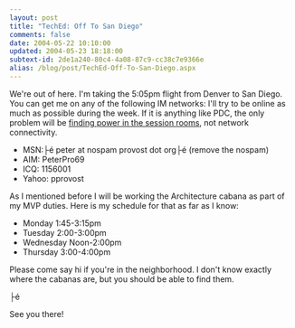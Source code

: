 ```yaml
---
layout: post
title: "TechEd: Off To San Diego"
comments: false
date: 2004-05-22 10:10:00
updated: 2004-05-23 18:18:00
subtext-id: 2de1a240-80c4-4a08-87c9-cc38c7e9366e
alias: /blog/post/TechEd-Off-To-San-Diego.aspx
---
```



We're out of here. I'm taking the 5:05pm flight from Denver to San Diego. You can get me on any of the following IM networks: I'll try to be online as much as possible during the week. If it is anything like PDC, the only problem will be [finding power in the session rooms](http://www.peterprovost.org/archive/2003/10/26/874.aspx), not network connectivity.

  * MSN:├é peter at nospam provost dot org├é (remove the nospam)
  * AIM: PeterPro69
  * ICQ: 1156001
  * Yahoo: pprovost

As I mentioned before I will be working the Architecture cabana as part of my MVP duties. Here is my schedule for that as far as I know:

  * Monday 1:45-3:15pm
  * Tuesday 2:00-3:00pm
  * Wednesday Noon-2:00pm
  * Thursday 3:00-4:00pm

Please come say hi if you're in the neighborhood. I don't know exactly where the cabanas are, but you should be able to find them.

├é 

See you there!
